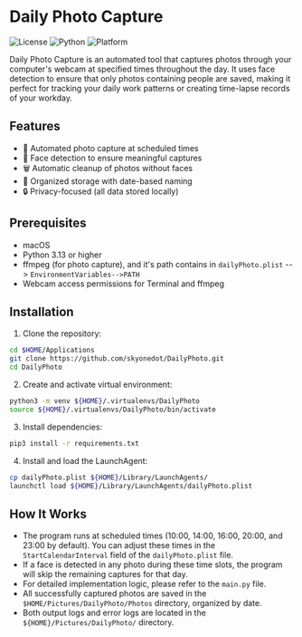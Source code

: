 # Daily Photo Capture

![License](https://img.shields.io/badge/license-MIT-blue.svg)
![Python](https://img.shields.io/badge/python-3.13%2B-blue)
![Platform](https://img.shields.io/badge/platform-macOS-lightgrey)

Daily Photo Capture is an automated tool that captures photos through your computer's webcam at specified times throughout the day. It uses face detection to ensure that only photos containing people are saved, making it perfect for tracking your daily work patterns or creating time-lapse records of your workday.

## Features

- 🎯 Automated photo capture at scheduled times
- 👤 Face detection to ensure meaningful captures
- 🗑️ Automatic cleanup of photos without faces
- 📅 Organized storage with date-based naming
- 🔒 Privacy-focused (all data stored locally)

## Prerequisites

- macOS
- Python 3.13 or higher
- ffmpeg (for photo capture), and it's path contains in `dailyPhoto.plist` --> `EnvironmentVariables-->PATH` 
- Webcam access permissions for Terminal and ffmpeg




## Installation

1. Clone the repository:
```bash
cd $HOME/Applications
git clone https://github.com/skyonedot/DailyPhoto.git
cd DailyPhoto
```

2. Create and activate virtual environment:
```bash
python3 -m venv ${HOME}/.virtualenvs/DailyPhoto
source ${HOME}/.virtualenvs/DailyPhoto/bin/activate
```

3. Install dependencies:
```bash
pip3 install -r requirements.txt
```


4. Install and load the LaunchAgent:
```bash
cp dailyPhoto.plist ${HOME}/Library/LaunchAgents/
launchctl load ${HOME}/Library/LaunchAgents/dailyPhoto.plist
```



## How It Works

- The program runs at scheduled times (10:00, 14:00, 16:00, 20:00, and 23:00 by default). You can adjust these times in the `StartCalendarInterval` field of the `dailyPhoto.plist` file.
- If a face is detected in any photo during these time slots, the program will skip the remaining captures for that day.
- For detailed implementation logic, please refer to the `main.py` file.
- All successfully captured photos are saved in the `$HOME/Pictures/DailyPhoto/Photos` directory, organized by date.
- Both output logs and error logs are located in the `${HOME}/Pictures/DailyPhoto/` directory.